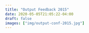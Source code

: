 ```yaml
---
title: "Output Feedback 2015"
date: 2020-05-05T21:05:22-04:00
draft: false
images: ["img/output-conf-2015.jpg"]
---
```


<body onload="javascript:window.location.href='../research/output-conf-2015.pdf';">
